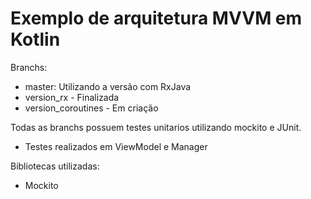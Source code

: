 # Exemplo de arquitetura MVVM em Kotlin

Branchs:
- master: Utilizando a versão com RxJava
- version_rx - Finalizada
- version_coroutines - Em criação

Todas as branchs possuem testes unitarios utilizando mockito e JUnit.
- Testes realizados em ViewModel e Manager

Bibliotecas utilizadas:
- Mockito
